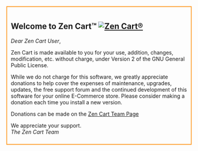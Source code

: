 <div style="border: 2px solid #ff9d2c; margin: 5px; padding: 10px;">

## Welcome to Zen Cart™ [![Zen Cart®](https://www.zen-cart.com/images/styles/zencart/style/zen-cart-logo.png "Zen Cart®")](./index.html)

_Dear Zen Cart User_,

Zen Cart is made available to you for your use, addition, changes, modification, etc. without charge, under Version 2 of the GNU General Public License.

While we do not charge for this software, we greatly appreciate donations to help cover the expenses of maintenance, upgrades, updates, the free support forum and the continued development of this software for your online E-Commerce store. Please consider making a donation each time you install a new version.

Donations can be made on the [Zen Cart Team Page](https://www.zen-cart.com/donate)

We appreciate your support.  
_The Zen Cart Team_

</div>
<br><br>
